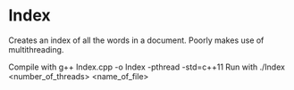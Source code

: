 Index
=====

Creates an index of all the words in a document.
Poorly makes use of multithreading.

Compile with g++ Index.cpp -o Index -pthread -std=c++11
Run with ./Index <number_of_threads> <name_of_file>

